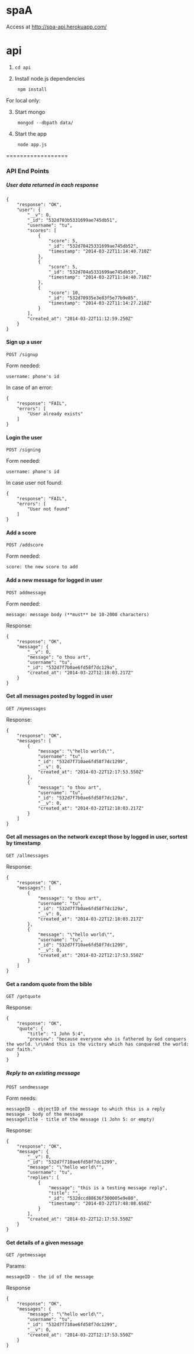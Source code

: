 spaA
===

Access at
http://spa-api.herokuapp.com/

api
====

1. `cd api`

2. Install node.js dependencies

        npm install

For local only:

3. Start mongo

        mongod --dbpath data/

4. Start the app

        node app.js

==================

### API End Points

##### User data returned in each response

    {
        "response": "OK",
        "user": {
            "__v": 0,
            "_id": "532d703b5331699ae745db51",
            "username": "tu",
            "scores": [
                {
                    "score": 5,
                    "_id": "532d70425331699ae745db52",
                    "timestamp": "2014-03-22T11:14:40.710Z"
                },
                {
                    "score": 5,
                    "_id": "532d704a5331699ae745db53",
                    "timestamp": "2014-03-22T11:14:40.710Z"
                },
                {
                    "score": 10,
                    "_id": "532d70935e3e83f5e77b9e85",
                    "timestamp": "2014-03-22T11:14:27.218Z"
                }
            ],
            "created_at": "2014-03-22T11:12:59.250Z"
        }
    }

#### Sign up a user

`POST /signup`

Form needed:

    username: phone's id

In case of an error:

    {
        "response": "FAIL",
        "errors": [
            "User already exists"
        ]
    }

#### Login the user

`POST /signing`

Form needed:

    username: phone's id

In case user not found:

    {
        "response": "FAIL",
        "errors": [
            "User not found"
        ]
    }

#### Add a score

`POST /addscore`

Form needed:

    score: the new score to add

#### Add a new message for logged in user

`POST addmessage`

Form needed:

    message: message body (**must** be 10-2000 characters)

Response:

    {
        "response": "OK",
        "message": {
            "__v": 0,
            "message": "o thou art",
            "username": "tu",
            "_id": "532d7f7b0ae6fd58f7dc129a",
            "created_at": "2014-03-22T12:18:03.217Z"
        }
    }

#### Get all messages posted by logged in user

`GET /mymessages`

Response:

    {
        "response": "OK",
        "messages": [
            {
                "message": "\"hello world\"",
                "username": "tu",
                "_id": "532d7f710ae6fd58f7dc1299",
                "__v": 0,
                "created_at": "2014-03-22T12:17:53.550Z"
            },
            {
                "message": "o thou art",
                "username": "tu",
                "_id": "532d7f7b0ae6fd58f7dc129a",
                "__v": 0,
                "created_at": "2014-03-22T12:18:03.217Z"
            }
        ]
    }

#### Get all messages on the network except those by logged in user, sortest by timestamp

`GET /allmessages`

Response:

    {
        "response": "OK",
        "messages": [
            {
                "message": "o thou art",
                "username": "tu",
                "_id": "532d7f7b0ae6fd58f7dc129a",
                "__v": 0,
                "created_at": "2014-03-22T12:18:03.217Z"
            },
            {
                "message": "\"hello world\"",
                "username": "tu",
                "_id": "532d7f710ae6fd58f7dc1299",
                "__v": 0,
                "created_at": "2014-03-22T12:17:53.550Z"
            }
        ]
    }

#### Get a random quote from the bible

`GET /getquote`

Response:

    {
        "response": "OK",
        "quote": {
            "title": "1 John 5:4",
            "preview": "because everyone who is fathered by God conquers the world. \r\nAnd this is the victory which has conquered the world: our faith."
        }
    }

##### Reply to an existing message

`POST sendmessage`

Form needs:

    messageID - objectID of the message to which this is a reply
    message - body of the message
    messageTitle - title of the message (1 John 5: or empty)

Response:

    {
        "response": "OK",
        "message": {
            "__v": 0,
            "_id": "532d7f710ae6fd58f7dc1299",
            "message": "\"hello world\"",
            "username": "tu",
            "replies": [
                {
                    "message": "this is a testing message reply",
                    "title": "",
                    "_id": "532dccd88636f300005e9e80",
                    "timestamp": "2014-03-22T17:48:08.650Z"
                }
            ],
            "created_at": "2014-03-22T12:17:53.550Z"
        }
    }

#### Get details of a given message

`GET /getmessage`

Params:

    messageID - the id of the message

Response

    {
        "response": "OK",
        "messages": {
            "message": "\"hello world\"",
            "username": "tu",
            "_id": "532d7f710ae6fd58f7dc1299",
            "__v": 0,
            "created_at": "2014-03-22T12:17:53.550Z"
        }
    }
